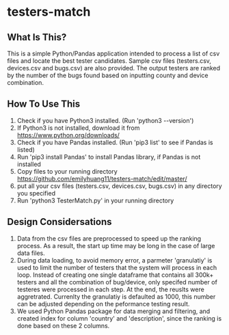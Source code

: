 # testers-match

What Is This?
-------------

This is a simple Python/Pandas application intended to process a list of csv files and locate the best tester candidates. Sample csv files (testers.csv, devices.csv and bugs.csv) are also provided. The output testers are ranked by the number of the bugs found based on inputting county and device combination. 

How To Use This
---------------

1. Check if you have Python3 installed. (Run 'python3 --version')
2. If Python3 is not installed, download it from https://www.python.org/downloads/
3. Check if you have Pandas installed. (Run 'pip3 list' to see if Pandas is listed)
3. Run 'pip3 install Pandas' to install Pandas library, if Pandas is not installed
4. Copy files to your running directory 
       https://github.com/emilyhuang11/testers-match/edit/master/
5. put all your csv files (testers.csv, devices.csv, bugs.csv) in any directory you specified
6. Run 'python3 TesterMatch.py' in your running directory


Design Considersations
-------
1. Data from the csv files are preprocessed to speed up the ranking process. As a result, the start up time may be long in the case of large data files. 
2. During data loading, to avoid memory error, a parmeter 'granulatiy' is used to limit the number of testers that the system will process in each loop.  Instead of creating one single dataframe that contains all 300k+ testers and all the combination of bug/device, only specifed number of testeres were processed in each step. At the end, the reuslts were aggretrated. Currenlty the granulatiy is defaulted as 1000, this number can be adjusted depending on the peformance testing result. 
2. We used Python Pandas package for data merging and filtering, and created index for column 'country' and 'description', since the ranking is done based on these 2 columns. 



